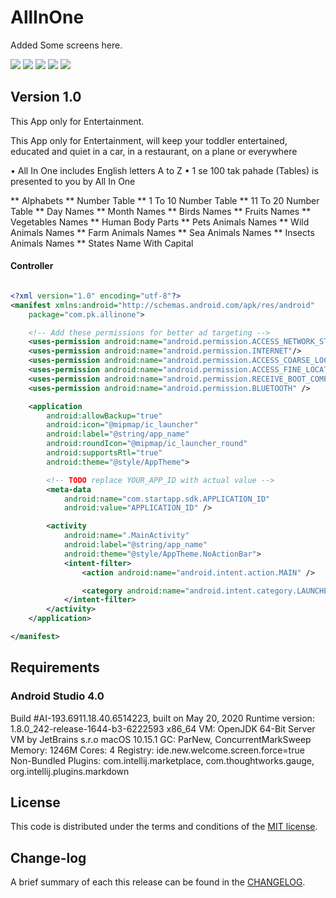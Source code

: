 # AllInOne

Added Some screens here.

![](https://github.com/pawankv89/AllInOne/blob/master/images/Screens_1.png)
![](https://github.com/pawankv89/AllInOne/blob/master/images/Screens_2.png)
![](https://github.com/pawankv89/AllInOne/blob/master/images/Screens_3.png)
![](https://github.com/pawankv89/AllInOne/blob/master/images/Screens_4.png)
![](https://github.com/pawankv89/AllInOne/blob/master/images/Screens_5.png)

## Version 1.0
This App only for Entertainment.

This App only for Entertainment, will keep your toddler entertained, educated and quiet in a car, in a restaurant, on a plane or everywhere

• All In One includes English letters A to Z
• 1 se 100 tak pahade (Tables) is presented to you by All In One

** Alphabets
** Number Table
** 1 To 10 Number Table
** 11 To 20 Number Table
** Day Names
** Month Names
** Birds Names
** Fruits Names
** Vegetables Names
** Human Body Parts
** Pets Animals Names
** Wild Animals Names
** Farm Animals Names
** Sea Animals Names
** Insects Animals Names
** States Name With Capital

#### Controller

```xml

<?xml version="1.0" encoding="utf-8"?>
<manifest xmlns:android="http://schemas.android.com/apk/res/android"
    package="com.pk.allinone">

    <!-- Add these permissions for better ad targeting -->
    <uses-permission android:name="android.permission.ACCESS_NETWORK_STATE" />
    <uses-permission android:name="android.permission.INTERNET"/>
    <uses-permission android:name="android.permission.ACCESS_COARSE_LOCATION" />
    <uses-permission android:name="android.permission.ACCESS_FINE_LOCATION" />
    <uses-permission android:name="android.permission.RECEIVE_BOOT_COMPLETED" />
    <uses-permission android:name="android.permission.BLUETOOTH" />

    <application
        android:allowBackup="true"
        android:icon="@mipmap/ic_launcher"
        android:label="@string/app_name"
        android:roundIcon="@mipmap/ic_launcher_round"
        android:supportsRtl="true"
        android:theme="@style/AppTheme">

        <!-- TODO replace YOUR_APP_ID with actual value -->
        <meta-data
            android:name="com.startapp.sdk.APPLICATION_ID"
            android:value="APPLICATION_ID" />

        <activity
            android:name=".MainActivity"
            android:label="@string/app_name"
            android:theme="@style/AppTheme.NoActionBar">
            <intent-filter>
                <action android:name="android.intent.action.MAIN" />

                <category android:name="android.intent.category.LAUNCHER" />
            </intent-filter>
        </activity>
    </application>

</manifest>

```

## Requirements

### Android Studio 4.0

Build #AI-193.6911.18.40.6514223, built on May 20, 2020
Runtime version: 1.8.0_242-release-1644-b3-6222593 x86_64
VM: OpenJDK 64-Bit Server VM by JetBrains s.r.o
macOS 10.15.1
GC: ParNew, ConcurrentMarkSweep
Memory: 1246M
Cores: 4
Registry: ide.new.welcome.screen.force=true
Non-Bundled Plugins: com.intellij.marketplace, com.thoughtworks.gauge, org.intellij.plugins.markdown


## License

This code is distributed under the terms and conditions of the [MIT license](LICENSE).

## Change-log

A brief summary of each this release can be found in the [CHANGELOG](CHANGELOG.mdown). 
